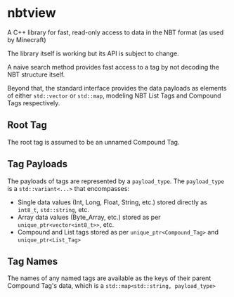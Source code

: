 # nbtview
A C++ library for fast, read-only access to data in the NBT format (as used by Minecraft)

The library itself is working but its API is subject to change.

A naive search method provides fast access to a tag by not decoding the NBT structure itself.

Beyond that, the standard interface provides the data payloads as elements of either `std::vector` or `std::map`,
modeling NBT List Tags and Compound Tags respectively.

## Root Tag
The root tag is assumed to be an unnamed Compound Tag.

## Tag Payloads
The payloads of tags are represented by a `payload_type`.  The `payload_type` is a `std::variant<...>` that encompasses:
* Single data values (Int, Long, Float, String, etc.) stored directly as `int8_t`, `std::string`, etc.
* Array data values (Byte_Array, etc.) stored as per `unique_ptr<vector<int8_t>>`, etc.
* Compound and List tags stored as per `unique_ptr<Compound_Tag>` and `unique_ptr<List_Tag>`

## Tag Names
The names of any named tags are available as the keys of their parent Compound Tag's data, which is a `std::map<std::string, payload_type>`
